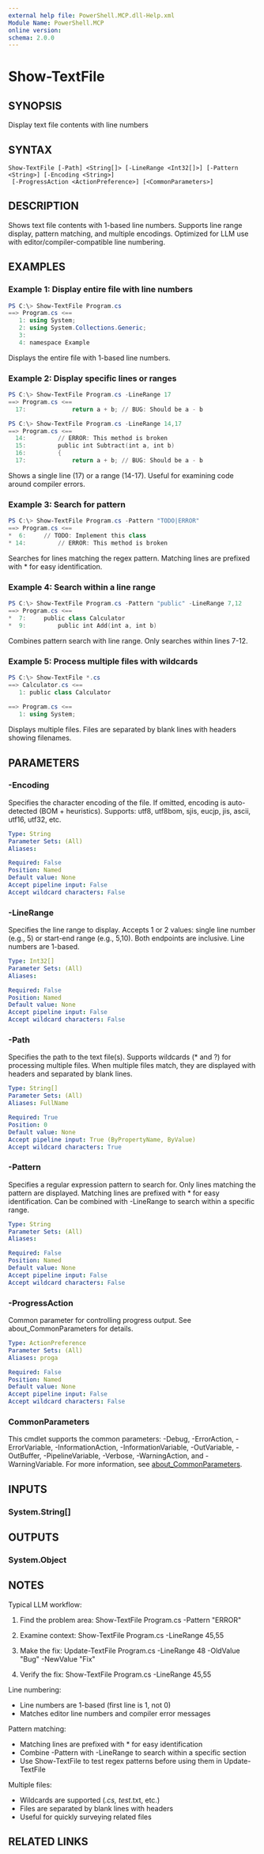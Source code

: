```yaml
---
external help file: PowerShell.MCP.dll-Help.xml
Module Name: PowerShell.MCP
online version:
schema: 2.0.0
---
```


# Show-TextFile

## SYNOPSIS
Display text file contents with line numbers

## SYNTAX

```
Show-TextFile [-Path] <String[]> [-LineRange <Int32[]>] [-Pattern <String>] [-Encoding <String>]
 [-ProgressAction <ActionPreference>] [<CommonParameters>]
```

## DESCRIPTION
Shows text file contents with 1-based line numbers. Supports line range display, pattern matching, and multiple encodings. Optimized for LLM use with editor/compiler-compatible line numbering.

## EXAMPLES

### Example 1: Display entire file with line numbers
```powershell
PS C:\> Show-TextFile Program.cs
==> Program.cs <==
   1: using System;
   2: using System.Collections.Generic;
   3:
   4: namespace Example
```

Displays the entire file with 1-based line numbers.

### Example 2: Display specific lines or ranges
```powershell
PS C:\> Show-TextFile Program.cs -LineRange 17
==> Program.cs <==
  17:             return a + b; // BUG: Should be a - b

PS C:\> Show-TextFile Program.cs -LineRange 14,17
==> Program.cs <==
  14:         // ERROR: This method is broken
  15:         public int Subtract(int a, int b)
  16:         {
  17:             return a + b; // BUG: Should be a - b
```

Shows a single line (17) or a range (14-17). Useful for examining code around compiler errors.

### Example 3: Search for pattern
```powershell
PS C:\> Show-TextFile Program.cs -Pattern "TODO|ERROR"
==> Program.cs <==
*  6:     // TODO: Implement this class
* 14:         // ERROR: This method is broken
```

Searches for lines matching the regex pattern. Matching lines are prefixed with * for easy identification.

### Example 4: Search within a line range
```powershell
PS C:\> Show-TextFile Program.cs -Pattern "public" -LineRange 7,12
==> Program.cs <==
*  7:     public class Calculator
*  9:         public int Add(int a, int b)
```

Combines pattern search with line range. Only searches within lines 7-12.

### Example 5: Process multiple files with wildcards
```powershell
PS C:\> Show-TextFile *.cs
==> Calculator.cs <==
   1: public class Calculator
   
==> Program.cs <==
   1: using System;
```

Displays multiple files. Files are separated by blank lines with headers showing filenames.

## PARAMETERS

### -Encoding
Specifies the character encoding of the file. If omitted, encoding is auto-detected (BOM + heuristics). Supports: utf8, utf8bom, sjis, eucjp, jis, ascii, utf16, utf32, etc.

```yaml
Type: String
Parameter Sets: (All)
Aliases:

Required: False
Position: Named
Default value: None
Accept pipeline input: False
Accept wildcard characters: False
```

### -LineRange
Specifies the line range to display. Accepts 1 or 2 values: single line number (e.g., 5) or start-end range (e.g., 5,10). Both endpoints are inclusive. Line numbers are 1-based.

```yaml
Type: Int32[]
Parameter Sets: (All)
Aliases:

Required: False
Position: Named
Default value: None
Accept pipeline input: False
Accept wildcard characters: False
```

### -Path
Specifies the path to the text file(s). Supports wildcards (* and ?) for processing multiple files. When multiple files match, they are displayed with headers and separated by blank lines.

```yaml
Type: String[]
Parameter Sets: (All)
Aliases: FullName

Required: True
Position: 0
Default value: None
Accept pipeline input: True (ByPropertyName, ByValue)
Accept wildcard characters: True
```

### -Pattern
Specifies a regular expression pattern to search for. Only lines matching the pattern are displayed. Matching lines are prefixed with * for easy identification. Can be combined with -LineRange to search within a specific range.

```yaml
Type: String
Parameter Sets: (All)
Aliases:

Required: False
Position: Named
Default value: None
Accept pipeline input: False
Accept wildcard characters: False
```

### -ProgressAction
Common parameter for controlling progress output. See about_CommonParameters for details.

```yaml
Type: ActionPreference
Parameter Sets: (All)
Aliases: proga

Required: False
Position: Named
Default value: None
Accept pipeline input: False
Accept wildcard characters: False
```

### CommonParameters
This cmdlet supports the common parameters: -Debug, -ErrorAction, -ErrorVariable, -InformationAction, -InformationVariable, -OutVariable, -OutBuffer, -PipelineVariable, -Verbose, -WarningAction, and -WarningVariable. For more information, see [about_CommonParameters](http://go.microsoft.com/fwlink/?LinkID=113216).

## INPUTS

### System.String[]

## OUTPUTS

### System.Object

## NOTES

Typical LLM workflow:

1. Find the problem area: Show-TextFile Program.cs -Pattern "ERROR"

2. Examine context: Show-TextFile Program.cs -LineRange 45,55

3. Make the fix: Update-TextFile Program.cs -LineRange 48 -OldValue "Bug" -NewValue "Fix"

4. Verify the fix: Show-TextFile Program.cs -LineRange 45,55

Line numbering:

- Line numbers are 1-based (first line is 1, not 0)
- Matches editor line numbers and compiler error messages

Pattern matching:

- Matching lines are prefixed with * for easy identification
- Combine -Pattern with -LineRange to search within a specific section
- Use Show-TextFile to test regex patterns before using them in Update-TextFile

Multiple files:

- Wildcards are supported (*.cs, test*.txt, etc.)
- Files are separated by blank lines with headers
- Useful for quickly surveying related files

## RELATED LINKS
